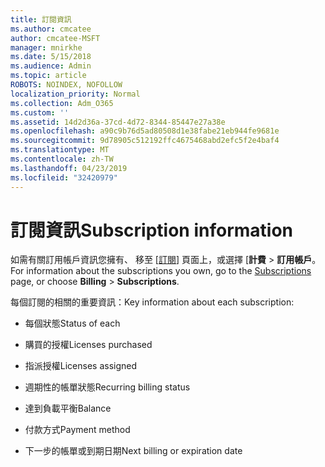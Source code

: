 ```yaml
---
title: 訂閱資訊
ms.author: cmcatee
author: cmcatee-MSFT
manager: mnirkhe
ms.date: 5/15/2018
ms.audience: Admin
ms.topic: article
ROBOTS: NOINDEX, NOFOLLOW
localization_priority: Normal
ms.collection: Adm_O365
ms.custom: ''
ms.assetid: 14d2d36a-37cd-4d72-8344-85447e27a38e
ms.openlocfilehash: a90c9b76d5ad80508d1e38fabe21eb944fe9681e
ms.sourcegitcommit: 9d78905c512192ffc4675468abd2efc5f2e4baf4
ms.translationtype: MT
ms.contentlocale: zh-TW
ms.lasthandoff: 04/23/2019
ms.locfileid: "32420979"
---
```

# <a name="subscription-information"></a><span data-ttu-id="b5ef2-102">訂閱資訊</span><span class="sxs-lookup"><span data-stu-id="b5ef2-102">Subscription information</span></span>

<span data-ttu-id="b5ef2-103">如需有關訂用帳戶資訊您擁有、 移至 [[訂閱](https://go.microsoft.com/fwlink/p/?linkid=842054)] 頁面上，或選擇 [**計費** \> **訂用帳戶**。</span><span class="sxs-lookup"><span data-stu-id="b5ef2-103">For information about the subscriptions you own, go to the [Subscriptions](https://go.microsoft.com/fwlink/p/?linkid=842054) page, or choose **Billing** \> **Subscriptions**.</span></span>
  
<span data-ttu-id="b5ef2-104">每個訂閱的相關的重要資訊：</span><span class="sxs-lookup"><span data-stu-id="b5ef2-104">Key information about each subscription:</span></span>
  
- <span data-ttu-id="b5ef2-105">每個狀態</span><span class="sxs-lookup"><span data-stu-id="b5ef2-105">Status of each</span></span>
    
- <span data-ttu-id="b5ef2-106">購買的授權</span><span class="sxs-lookup"><span data-stu-id="b5ef2-106">Licenses purchased</span></span>
    
- <span data-ttu-id="b5ef2-107">指派授權</span><span class="sxs-lookup"><span data-stu-id="b5ef2-107">Licenses assigned</span></span>
    
- <span data-ttu-id="b5ef2-108">週期性的帳單狀態</span><span class="sxs-lookup"><span data-stu-id="b5ef2-108">Recurring billing status</span></span>
    
- <span data-ttu-id="b5ef2-109">達到負載平衡</span><span class="sxs-lookup"><span data-stu-id="b5ef2-109">Balance</span></span>
    
- <span data-ttu-id="b5ef2-110">付款方式</span><span class="sxs-lookup"><span data-stu-id="b5ef2-110">Payment method</span></span>
    
- <span data-ttu-id="b5ef2-111">下一步的帳單或到期日期</span><span class="sxs-lookup"><span data-stu-id="b5ef2-111">Next billing or expiration date</span></span>
    

